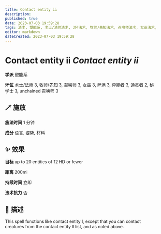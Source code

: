 ```yaml
---
title: Contact entity ii
description: 
published: true
date: 2023-07-03 19:59:28
tags: 法术, 塑能系, 术士/法师法术, 3环法术, 牧师/先知法术, 召唤师法术, 女巫法术, 萨满法术, 异能者法术, 通灵者法术, 2环法术, 秘学士法术, unchained 召唤师法术
editor: markdown
dateCreated: 2023-07-03 19:59:28
---
```


# **Contact entity ii** *Contact entity ii*

**学派** 塑能系 

**环位** 术士/法师 3, 牧师/先知 3, 召唤师 3, 女巫 3, 萨满 3, 异能者 3, 通灵者 2, 秘学士 3, unchained 召唤师 3

## 🪄 施放

**施法时间** 1 分钟

**成分** 语言, 姿势, 材料

## ✨ 效果 

**目标** up to 20 entities of 12 HD or fewer 

**距离** 200mi  

**持续时间** 立即 

**法术抗力** 否

## 📖 描述

This spell functions like contact entity I, except that you can contact creatures from the contact entity II list, and as noted above.
    